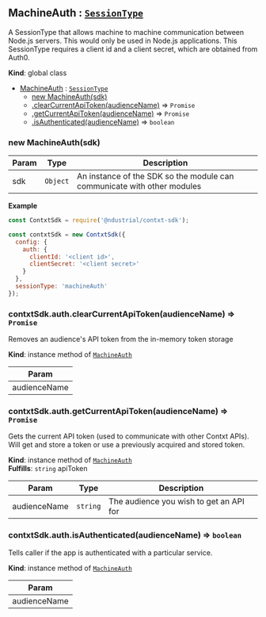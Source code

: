 <a name="MachineAuth"></a>

## MachineAuth : [<code>SessionType</code>](./Typedefs.md#SessionType)
A SessionType that allows machine to machine communication between Node.js servers. This would
only be used in Node.js applications. This SessionType requires a client id and a client secret,
which are obtained from Auth0.

**Kind**: global class  

* [MachineAuth](#MachineAuth) : [<code>SessionType</code>](./Typedefs.md#SessionType)
    * [new MachineAuth(sdk)](#new_MachineAuth_new)
    * [.clearCurrentApiToken(audienceName)](#MachineAuth+clearCurrentApiToken) ⇒ <code>Promise</code>
    * [.getCurrentApiToken(audienceName)](#MachineAuth+getCurrentApiToken) ⇒ <code>Promise</code>
    * [.isAuthenticated(audienceName)](#MachineAuth+isAuthenticated) ⇒ <code>boolean</code>

<a name="new_MachineAuth_new"></a>

### new MachineAuth(sdk)

| Param | Type | Description |
| --- | --- | --- |
| sdk | <code>Object</code> | An instance of the SDK so the module can communicate with other modules |

**Example**  
```js
const ContxtSdk = require('@ndustrial/contxt-sdk');

const contxtSdk = new ContxtSdk({
  config: {
    auth: {
      clientId: '<client id>',
      clientSecret: '<client secret>'
    }
  },
  sessionType: 'machineAuth'
});
```
<a name="MachineAuth+clearCurrentApiToken"></a>

### contxtSdk.auth.clearCurrentApiToken(audienceName) ⇒ <code>Promise</code>
Removes an audience's API token from the in-memory token storage

**Kind**: instance method of [<code>MachineAuth</code>](#MachineAuth)  

| Param |
| --- |
| audienceName | 

<a name="MachineAuth+getCurrentApiToken"></a>

### contxtSdk.auth.getCurrentApiToken(audienceName) ⇒ <code>Promise</code>
Gets the current API token (used to communicate with other Contxt APIs). Will get and store a
token or use a previously acquired and stored token.

**Kind**: instance method of [<code>MachineAuth</code>](#MachineAuth)  
**Fulfills**: <code>string</code> apiToken  

| Param | Type | Description |
| --- | --- | --- |
| audienceName | <code>string</code> | The audience you wish to get an API for |

<a name="MachineAuth+isAuthenticated"></a>

### contxtSdk.auth.isAuthenticated(audienceName) ⇒ <code>boolean</code>
Tells caller if the app is authenticated with a particular service.

**Kind**: instance method of [<code>MachineAuth</code>](#MachineAuth)  

| Param |
| --- |
| audienceName | 

